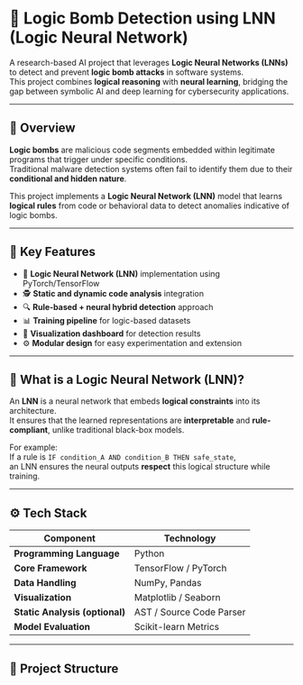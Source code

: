 # 🧠 Logic Bomb Detection using LNN (Logic Neural Network)

A research-based AI project that leverages **Logic Neural Networks (LNNs)** to detect and prevent **logic bomb attacks** in software systems.  
This project combines **logical reasoning** with **neural learning**, bridging the gap between symbolic AI and deep learning for cybersecurity applications.

---

## 🚀 Overview

**Logic bombs** are malicious code segments embedded within legitimate programs that trigger under specific conditions.  
Traditional malware detection systems often fail to identify them due to their **conditional and hidden nature**.

This project implements a **Logic Neural Network (LNN)** model that learns **logical rules** from code or behavioral data to detect anomalies indicative of logic bombs.

---

## 🧩 Key Features

- 🧠 **Logic Neural Network (LNN)** implementation using PyTorch/TensorFlow  
- 🕵️ **Static and dynamic code analysis** integration  
- 🔍 **Rule-based + neural hybrid detection** approach  
- 📊 **Training pipeline** for logic-based datasets  
- 🧾 **Visualization dashboard** for detection results  
- ⚙️ **Modular design** for easy experimentation and extension  

---

## 🧠 What is a Logic Neural Network (LNN)?

An **LNN** is a neural network that embeds **logical constraints** into its architecture.  
It ensures that the learned representations are **interpretable** and **rule-compliant**, unlike traditional black-box models.

For example:  
If a rule is `IF condition_A AND condition_B THEN safe_state`,  
an LNN ensures the neural outputs **respect** this logical structure while training.

---

## ⚙️ Tech Stack

| Component | Technology |
|------------|-------------|
| **Programming Language** | Python |
| **Core Framework** | TensorFlow / PyTorch |
| **Data Handling** | NumPy, Pandas |
| **Visualization** | Matplotlib / Seaborn |
| **Static Analysis (optional)** | AST / Source Code Parser |
| **Model Evaluation** | Scikit-learn Metrics |

---

## 🧰 Project Structure

